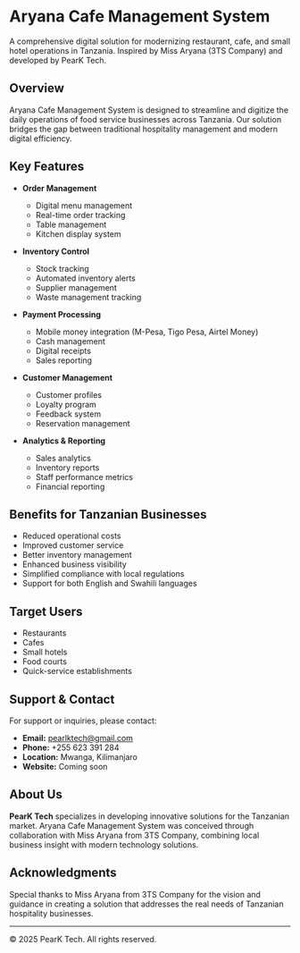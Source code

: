 # Aryana Cafe Management System

A comprehensive digital solution for modernizing restaurant, cafe, and small hotel operations in Tanzania. Inspired by Miss Aryana (3TS Company) and developed by PearK Tech.

## Overview

Aryana Cafe Management System is designed to streamline and digitize the daily operations of food service businesses across Tanzania. Our solution bridges the gap between traditional hospitality management and modern digital efficiency.

## Key Features

- **Order Management**
  - Digital menu management
  - Real-time order tracking
  - Table management
  - Kitchen display system

- **Inventory Control**
  - Stock tracking
  - Automated inventory alerts
  - Supplier management
  - Waste management tracking

- **Payment Processing**
  - Mobile money integration (M-Pesa, Tigo Pesa, Airtel Money)
  - Cash management
  - Digital receipts
  - Sales reporting

- **Customer Management**
  - Customer profiles
  - Loyalty program
  - Feedback system
  - Reservation management

- **Analytics & Reporting**
  - Sales analytics
  - Inventory reports
  - Staff performance metrics
  - Financial reporting

## Benefits for Tanzanian Businesses

- Reduced operational costs
- Improved customer service
- Better inventory management
- Enhanced business visibility
- Simplified compliance with local regulations
- Support for both English and Swahili languages

## Target Users

- Restaurants
- Cafes
- Small hotels
- Food courts
- Quick-service establishments

## Support & Contact

For support or inquiries, please contact:

- **Email:** pearlktech@gmail.com
- **Phone:** +255 623 391 284
- **Location:** Mwanga, Kilimanjaro
- **Website:** Coming soon

## About Us

**PearK Tech** specializes in developing innovative solutions for the Tanzanian market. Aryana Cafe Management System was conceived through collaboration with Miss Aryana from 3TS Company, combining local business insight with modern technology solutions.

## Acknowledgments

Special thanks to Miss Aryana from 3TS Company for the vision and guidance in creating a solution that addresses the real needs of Tanzanian hospitality businesses.

---

© 2025 PearK Tech. All rights reserved.
